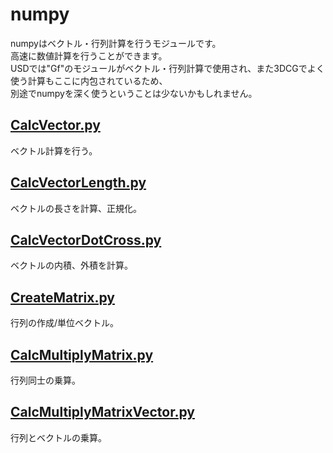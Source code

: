 # numpy

numpyはベクトル・行列計算を行うモジュールです。     
高速に数値計算を行うことができます。     
USDでは"Gf"のモジュールがベクトル・行列計算で使用され、また3DCGでよく使う計算もここに内包されているため、    
別途でnumpyを深く使うということは少ないかもしれません。     

## [CalcVector.py](./CalcVector.py)    

ベクトル計算を行う。      

## [CalcVectorLength.py](./CalcVectorLength.py)    

ベクトルの長さを計算、正規化。      

## [CalcVectorDotCross.py](./CalcVectorDotCross.py)    

ベクトルの内積、外積を計算。      

## [CreateMatrix.py](./CreateMatrix.py)    

行列の作成/単位ベクトル。       

## [CalcMultiplyMatrix.py](./CalcMultiplyMatrix.py)    

行列同士の乗算。       


## [CalcMultiplyMatrixVector.py](./CalcMultiplyMatrixVector.py)    

行列とベクトルの乗算。       
